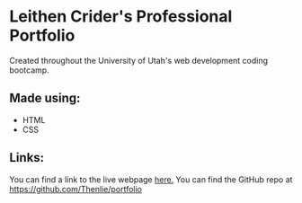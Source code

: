 # Leithen Crider's Professional Portfolio
Created throughout the University of Utah's web development coding bootcamp. 

## Made using:
* HTML
* CSS

## Links:
You can find a link to the live webpage [here.](https://thenlie.github.io/portfolio/)
You can find the GitHub repo at https://github.com/Thenlie/portfolio